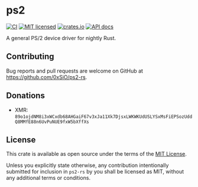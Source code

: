 # ps2
[![CI](https://github.com/0xSiO/ps2-rs/actions/workflows/ci.yml/badge.svg)](https://github.com/0xSiO/ps2-rs/actions/workflows/ci.yml)
[![MIT licensed](https://img.shields.io/badge/license-MIT-blue.svg)](./LICENSE)
[![crates.io](https://img.shields.io/crates/v/ps2.svg)](https://crates.io/crates/ps2)
[![API docs](https://docs.rs/ps2/badge.svg)](https://docs.rs/ps2)

A general PS/2 device driver for nightly Rust.

## Contributing

Bug reports and pull requests are welcome on GitHub at https://github.com/0xSiO/ps2-rs.

## Donations

- XMR: `89o1ojdNM8i3xWCxdb68AHGaiF67v3xJa11Xk7DjsxLWKWKUdUSLYSxMsFiEPSozUddQ8MMfE88n6UvPuNUE9fxW5bXffXs`

## License

This crate is available as open source under the terms of the
[MIT License](https://opensource.org/licenses/MIT).

Unless you explicitly state otherwise, any contribution intentionally submitted for inclusion in
`ps2-rs` by you shall be licensed as MIT, without any additional terms or conditions.
